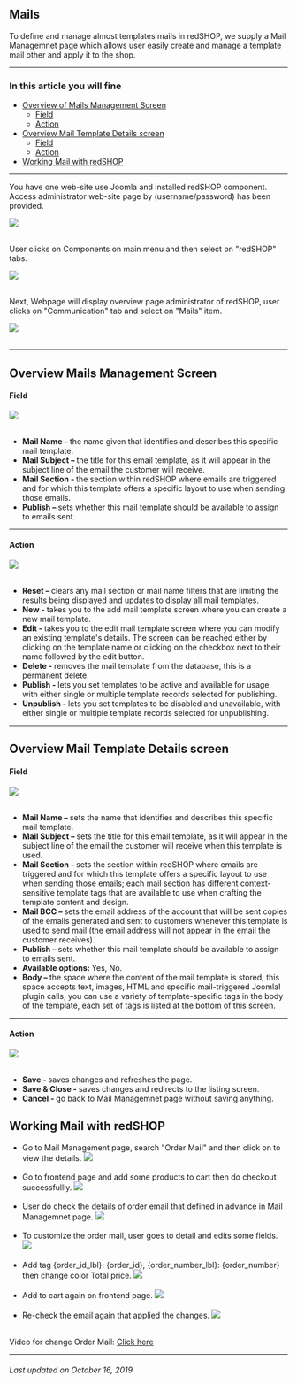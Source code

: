 ## Mails
To define and manage almost templates mails in redSHOP, we supply a Mail Managemnet page which allows user easily create and manage a template mail other and apply it to the shop. 

<hr>

### In this article you will fine

<ul>
<li><a href="#overview-1">Overview of Mails Management Screen</a>
    <ul>
    <li><a href="#field-1">Field</a>
    <li><a href="#action-1">Action</a>
    </ul>

<li><a href="#overview-2">Overview Mail Template Details screen</a>
    <ul>
    <li><a href="#field-2">Field</a>
    <li><a href="#action-2">Action</a>
    </ul>

<li><a href="#working">Working Mail with redSHOP</a>
</ul>

<hr>

You have one web-site use Joomla and installed redSHOP component. Access administrator web-site page by (username/password) has been provided.

<img src="./manual/en-US/chapters/communication/img/administrator.png" class="example"/><br><br>

User clicks on Components on main menu and then select on "redSHOP" tabs.

<img src="./manual/en-US/chapters/communication/img/img1.png" class="example"/><br><br>

Next, Webpage will display overview page administrator of redSHOP, user clicks on "Communication" tab and select on "Mails" item. 

<img src="./manual/en-US/chapters/communication/img/img2.png" class="example"/><br><br>

<hr>

<!-- Overview Mails Management Screen  -->
<h2 id="overview-1">Overview Mails Management Screen </h2>

<h4 id="field-1">Field</h4>

<img src="./manual/en-US/chapters/communication/img/img3.png" class="example"/><br><br>

<ul>
<li><b>Mail Name – </b>the name given that identifies and describes this specific mail template.

<li><b>Mail Subject – </b>the title for this email template, as it will appear in the subject line of the email the customer will receive.

<li><b>Mail Section - </b>the section within redSHOP where emails are triggered and for which this template offers a specific layout to use when sending those emails.

<li><b>Publish – </b>sets whether this mail template should be available to assign to emails sent.
</ul>

<hr>

<h4 id="action-1">Action</h4>

<img src="./manual/en-US/chapters/communication/img/img4.png" class="example"/><br><br>

<ul>
<li><b>Reset – </b>clears any mail section or mail name filters that are limiting the results being displayed and updates to display all mail templates.

<li><b>New - </b>takes you to the add mail template screen where you can create a new mail template.

<li><b>Edit - </b>takes you to the edit mail template screen where you can modify an existing template's details. The screen can be reached either by clicking on the template name or clicking on the checkbox next to their name followed by the edit button.

<li><b>Delete - </b>removes the mail template from the database, this is a permanent delete.

<li><b>Publish - </b>lets you set templates to be active and available for usage, with either single or multiple template records selected for publishing.

<li><b>Unpublish - </b>lets you set templates to be disabled and unavailable, with either single or multiple template records selected for unpublishing.
</ul>

<hr>

<!-- Overview Mail Template Details screen  -->
<h2 id="overview-2">Overview Mail Template Details screen</h2>

<h4 id="field-2">Field</h4>

<img src="./manual/en-US/chapters/communication/img/img5.png" class="example"/><br><br>

<ul>
<li><b>Mail Name – </b>sets the name that identifies and describes this specific mail template.

<li><b>Mail Subject – </b>sets the title for this email template, as it will appear in the subject line of the email the customer will receive when this template is used.

<li><b>Mail Section - </b>sets the section within redSHOP where emails are triggered and for which this template offers a specific layout to use when sending those emails; each mail section has different context-sensitive template tags that are available to use when crafting the template content and design.

<li><b>Mail BCC – </b>sets the email address of the account that will be sent copies of the emails generated and sent to customers whenever this template is used to send mail (the email address will not appear in the email the customer receives).

<li><b>Publish – </b>sets whether this mail template should be available to assign to emails sent.

<li><b>Available options: </b>Yes, No.

<li><b>Body – </b>the space where the content of the mail template is stored; this space accepts text, images, HTML and specific mail-triggered Joomla! plugin calls; you can use a variety of template-specific tags in the body of the template, each set of tags is listed at the bottom of this screen.
</ul>

<hr>

<h4 id="action-2">Action</h4>

<img src="./manual/en-US/chapters/communication/img/img6.png" class="example"/><br><br>

<ul>
<li><b>Save - </b>saves changes and refreshes the page.

<li><b>Save & Close - </b>saves changes and redirects to the listing screen.

<li><b>Cancel - </b>go back to Mail Managemnet page without saving anything.
</ul>

<!-- Working Mail with redSHOP  -->
<h2 id="working">Working Mail with redSHOP</h2>

<ul>
<li>Go to Mail Management page, search "Order Mail" and then click on to view the details.
<img src="./manual/en-US/chapters/communication/img/img7.png" class="example"/><br><br>

<li>Go to frontend page and add some products to cart then do checkout successfullly.
<img src="./manual/en-US/chapters/communication/img/img8.png" class="example"/><br><br>

<li>User do check the details of order email that defined in advance in Mail Managemnet page.
<img src="./manual/en-US/chapters/communication/img/img9.png" class="example"/><br><br>

<li>To customize the order mail, user goes to detail and edits some fields.
<img src="./manual/en-US/chapters/communication/img/img10.png" class="example"/><br><br>

<li>Add tag {order_id_lbl}: {order_id}, {order_number_lbl}: {order_number} then change color Total price.
<img src="./manual/en-US/chapters/communication/img/img11.png" class="example"/><br><br>

<li>Add to cart again on frontend page.
<img src="./manual/en-US/chapters/communication/img/img12.png" class="example"/><br><br>

<li>Re-check the email again that applied the changes.
<img src="./manual/en-US/chapters/communication/img/img13.png" class="example"/><br><br>
</ul>

Video for change Order Mail: <a href="https://redshop.fleeq.io/l/bbqmlephqy-f5hu5camor">Click here</a>

<hr>

<h6>Last updated on October 16, 2019</h6>